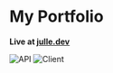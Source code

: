 # My Portfolio
**Live at [julle.dev](https://julle.dev)**

![API](https://github.com/julleboi/my-portfolio/workflows/API/badge.svg)
![Client](https://github.com/julleboi/my-portfolio/workflows/Client/badge.svg)

